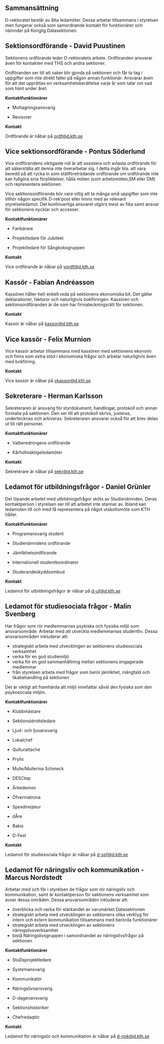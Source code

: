 Sammansättning
--------------

D-rektoratet består av åtta ledamöter. Dessa arbetar tillsammans i
styrelsen men fungerar också som samordnande kontakt för funktionärer
och nämnder på Konglig Datasektionen.

## Sektionsordförande - David Puustinen

Sektionens ordförande leder D-rektoratets arbete. Ordföranden ansvarar
även för kontakten med THS och andra sektioner.

Ordföranden ser till att saker blir gjorda på sektionen och får ta tag i
uppgifter som inte direkt faller på någon annan funktionär. Ansvarar
även för att det upprättas en verksamhetsberättelse varje år som talar
om vad som hänt under året.

__Kontaktfunktionärer__

* Mottagningsansvarig

* Revisorer

__Kontakt__

Ordförande är nåbar på [ordf@d.kth.se](mailto:ordf@d.kth.se)

## Vice sektionsordförande - Pontus Söderlund

Vice ordförandens viktigaste roll är att assistera och avlasta
ordförande för att säkerställa att denna inte överarbetar sig. I detta
ingår bla. att vara beredd på att rycka in som ställföreträdande
ordförande om ordförande inte kan fullgöra sina förpliktelser, hålla
möten (som arbetsmöten,SM eller DM) och representera sektionen.

Vice sektionsordförande bör vara villig att ta många små uppgifter som
inte tillhör någon specifik D-rek'post eller hinns med av relevant
styrelseledamot. Det kontinuerliga ansvaret utgörs mest av fika samt
ansvar för sektionens nycklar och accesser.

__Kontaktfunktionärer__

* Fanbärare

* Projektledare för Jubileet

* Projektledare för Sångboksgruppen

__Kontakt__

Vice ordförande är nåbar på [vordf@d.kth.se](mailto:vordf@d.kth.se)

## Kassör - Fabian Andréasson

Kassören håller helt enkelt reda på sektionens ekonomiska bit. Det
gäller deklarationer, fakturor och naturligtvis bokföringen. Kassören
och sektionsordföranden är de som har firmateckningsrätt för sektionen.

__Kontakt__

Kassör är nåbar på [kassor@d.kth.se](mailto:kassor@d.kth.se)

## Vice kassör - Felix Murnion

Vice kassör arbetar tillsammans med kassören med sektionens ekonomi och finns
som extra stöd i ekonomiska frågor och arbetar naturligtvis även med bokföring.

__Kontakt__

Vice kassör är nåbar på [vkassor@d.kth.se](mailto:vkassor@d.kth.se)

## Sekreterare - Herman Karlsson

Sekreteraren är ansvarig för styrdokument, handlingar, protokoll och annan
formalia på sektionen.
Den ser till att protokoll skrivs, justeras, undertecknas och arkiveras.
Sekreteraren ansvarar också för att brev delas ut till rätt personer.


__Kontaktfunktionärer__

* Valberedningens ordförande

* Kårfullmäktigeledamöter

__Kontakt__

Sekreterare är nåbar på [sekr@d.kth.se](mailto:sekr@d.kth.se)

## Ledamot för utbildningsfrågor - Daniel Grünler

Det löpande arbetet med utbildningsfrågor sköts av Studienämnden. Deras
kontaktperson i styrelsen ser till att arbetet inte stannar av. Ibland
kan ledamoten till och med få representera på något utskottsmöte som KTH
håller.


__Kontaktfunktionärer__

* Programansvarig student

* Studienämndens ordförande

* Jämlikhetsordförande

* Internationell studentkoordinator

* Studerandeskyddsombud

__Kontakt__

Ledamot för utbildningsfrågor är nåbar på [d-uf@d.kth.se](mailto:d-uf@d.kth.se)

## Ledamot för studiesociala frågor - Malin Svenberg

Har frågor som rör medlemmarnas psykiska
och fysiska miljö som ansvarsområde. Arbetar med att utveckla
medlemmarnas
studentliv. Dessa ansvarsområden inkluderar att:

* strategiskt arbeta med utvecklingen av sektionens studiesociala
verksamhet
* verka för en god studiemiljö
* verka för en god sammanhållning mellan sektionens engagerade medlemmar
* från styrelsen arbeta med frågor som berör jämlikhet, mångfald och
likabehandling
på sektionen

Det är viktigt att framhärda att miljö innefattar såväl den fysiska som
den psykosociala miljön.

__Kontaktfunktionärer__

* Klubbmästare

* Sektionsidrottsledare

* Ljud- och ljusansvarig

* Lokalchef

* Qulturattaché

* Prylis

* Mulle/Mullerina Schmeck

* DESCtop

* Ärkedemon

* Öfvermatrona

* Spexdireqteur

* dÅre

* Bakis

* D-Fest

__Kontakt__

Ledamot för studiesociala frågor är nåbar på [d-ssf@d.kth.se](mailto:d-ssf@d.kth.se)

## Ledamot för näringsliv och kommunikation - Marcus Nordstedt

Arbetar med och för i styrelsen de frågor
som rör näringsliv och kommunikation, samt är kontaktperson för
sektionens verksamhet
som avser dessa områden. Dessa ansvarsområden inkluderar att:

* överblicka och verka för stärkandet av varumärket Datasektionen
* strategiskt arbeta med utvecklingen av sektionens olika verktyg för intern och extern kommunikation tillsammans med berörda funktionärer
* strategiskt arbeta med utvecklingen av sektionens näringslivsverksamhet
* bistå Näringslivsgruppen i samordnandet av näringslivsfrågor på
sektionen


__Kontaktfunktionärer__

* StuDsprojektledare

* Systemansvarig

* Kommunikatör

* Näringslivsansvarig

* D-dagenansvarig

* Sektionshistoriker

* Chefredaqtör

__Kontakt__

Ledamot för näringsliv och kommunikation är nåbar på [d-nok@d.kth.se](mailto:d-nok@d.kth.se)
